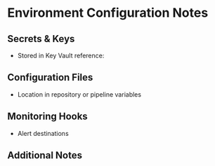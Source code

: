 # Environment Configuration Notes

## Secrets & Keys
- Stored in Key Vault reference:

## Configuration Files
- Location in repository or pipeline variables

## Monitoring Hooks
- Alert destinations

## Additional Notes

